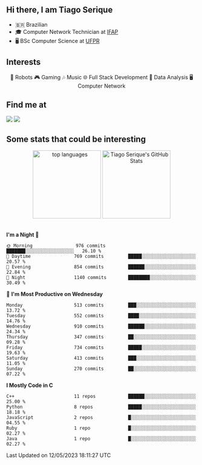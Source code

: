 
<h2> Hi there, I am Tiago Serique</h2>

<div>
	<ul>
		<li>🇧🇷 Brazilian</li>
		<li>🎓 Computer Network Technician at <a href="https://www.ifap.edu.br/">IFAP</a></li>
		<li>🖥️ BSc Computer Science at <a href="https://www.ufpr.br/portalufpr/">UFPR</a></li>
	</ul>
</div>


<h2>Interests</h2>

<div align="center">
	🤖 Robots 🎮 Gaming 🎶 Music 🌐 Full Stack Development 🎲 Data Analysis 🖥️ Computer Network
</div>

<h2>Find me at</h2>

<div>
	<a href="https://www.linkedin.com/in/tiago-serique"><img src="https://img.shields.io/badge/LinkedIn-0077B5?style=for-the-badge&logo=linkedin&logoColor=white"></a>
	<a href="https://www.instagram.com/tiago.serique/"><img src="https://img.shields.io/badge/Instagram-E4405F?style=for-the-badge&logo=instagram&logoColor=white"></a>
</div>

<h2>Some stats that could be interesting</h2>

<div align="center">
	<img height="180em" src="https://tiagoserique.vercel.app/api/top-langs/?layout=compact&theme=tokyonight&username=tiagoserique&langs_count=10&hide=makefile&exclude_repo=vim-mods" alt="top languages">
	<img height="180em" src="https://tiagoserique.vercel.app/api?username=tiagoserique&count_private=true&show_icons=true&theme=tokyonight&include_all_commits=true" alt="Tiago Serique's GitHub Stats">
</div> 

<br>

<!--START_SECTION:waka-->
**I'm a Night 🦉** 

```text
🌞 Morning                976 commits         ███████░░░░░░░░░░░░░░░░░░   26.10 % 
🌆 Daytime                769 commits         █████░░░░░░░░░░░░░░░░░░░░   20.57 % 
🌃 Evening                854 commits         ██████░░░░░░░░░░░░░░░░░░░   22.84 % 
🌙 Night                  1140 commits        ████████░░░░░░░░░░░░░░░░░   30.49 % 
```
📅 **I'm Most Productive on Wednesday** 

```text
Monday                   513 commits         ███░░░░░░░░░░░░░░░░░░░░░░   13.72 % 
Tuesday                  552 commits         ████░░░░░░░░░░░░░░░░░░░░░   14.76 % 
Wednesday                910 commits         ██████░░░░░░░░░░░░░░░░░░░   24.34 % 
Thursday                 347 commits         ██░░░░░░░░░░░░░░░░░░░░░░░   09.28 % 
Friday                   734 commits         █████░░░░░░░░░░░░░░░░░░░░   19.63 % 
Saturday                 413 commits         ███░░░░░░░░░░░░░░░░░░░░░░   11.05 % 
Sunday                   270 commits         ██░░░░░░░░░░░░░░░░░░░░░░░   07.22 % 
```


**I Mostly Code in C** 

```text
C++                      11 repos            ██████░░░░░░░░░░░░░░░░░░░   25.00 % 
Python                   8 repos             █████░░░░░░░░░░░░░░░░░░░░   18.18 % 
JavaScript               2 repos             █░░░░░░░░░░░░░░░░░░░░░░░░   04.55 % 
Ruby                     1 repo              █░░░░░░░░░░░░░░░░░░░░░░░░   02.27 % 
Java                     1 repo              █░░░░░░░░░░░░░░░░░░░░░░░░   02.27 % 
```




 Last Updated on 12/05/2023 18:11:27 UTC
<!--END_SECTION:waka-->
